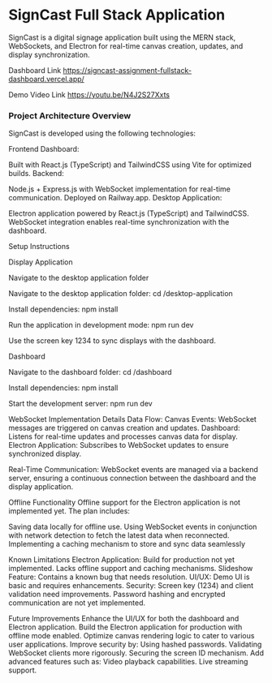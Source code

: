 # SignCast Full Stack Application

SignCast is a digital signage application built using the MERN stack, WebSockets, and Electron for real-time canvas creation, updates, and display synchronization.

Dashboard Link
https://signcast-assignment-fullstack-dashboard.vercel.app/

Demo Video Link
https://youtu.be/N4J2S27Xxts


### Project Architecture Overview
SignCast is developed using the following technologies:

Frontend Dashboard:

Built with React.js (TypeScript) and TailwindCSS using Vite for optimized builds.
Backend:

Node.js + Express.js with WebSocket implementation for real-time communication.
Deployed on Railway.app.
Desktop Application:

Electron application powered by React.js (TypeScript) and TailwindCSS.
WebSocket integration enables real-time synchronization with the dashboard.

Setup Instructions

Display Application

Navigate to the desktop application folder

Navigate to the desktop application folder:
cd /desktop-application  

Install dependencies:
npm install  

Run the application in development mode:
npm run dev  

Use the screen key 1234 to sync displays with the dashboard.


Dashboard

Navigate to the dashboard folder:
cd /dashboard  

Install dependencies:
npm install  

Start the development server:
npm run dev  


WebSocket Implementation Details
Data Flow:
Canvas Events: WebSocket messages are triggered on canvas creation and updates.
Dashboard: Listens for real-time updates and processes canvas data for display.
Electron Application: Subscribes to WebSocket updates to ensure synchronized display.

Real-Time Communication:
WebSocket events are managed via a backend server, ensuring a continuous connection between the dashboard and the display application.

Offline Functionality
Offline support for the Electron application is not implemented yet. The plan includes:

Saving data locally for offline use.
Using WebSocket events in conjunction with network detection to fetch the latest data when reconnected.
Implementing a caching mechanism to store and sync data seamlessly

Known Limitations
Electron Application:
Build for production not yet implemented.
Lacks offline support and caching mechanisms.
Slideshow Feature:
Contains a known bug that needs resolution.
UI/UX:
Demo UI is basic and requires enhancements.
Security:
Screen key (1234) and client validation need improvements.
Password hashing and encrypted communication are not yet implemented.

Future Improvements
Enhance the UI/UX for both the dashboard and Electron application.
Build the Electron application for production with offline mode enabled.
Optimize canvas rendering logic to cater to various user applications.
Improve security by:
Using hashed passwords.
Validating WebSocket clients more rigorously.
Securing the screen ID mechanism.
Add advanced features such as:
Video playback capabilities.
Live streaming support.
